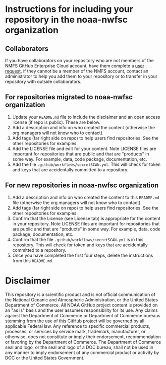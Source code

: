 # Instructions for including your repository in the noaa-nwfsc organization

## Collaborators

If you have collaborators on your repository who are not members of the NMFS GitHub Enterprise Cloud account, have them complete a [user request](https://sites.google.com/noaa.gov/nmfs-st-github-governance-team/github-users), if they cannot be a member of the NMFS account, contact an administrator to help you add them to your repository or to transfer in your repository with outside collaborators.

## For repositories migrated to noaa-nwfsc organization

1) Update your `README.md` file to include the disclaimer and an open access license (if repo is public). These are below.
2) Add a description and info on who created the content (otherwise the org managers will not know who to contact).
3) Add tags (far right side on repo) to help users find repositories. See the other repositories for examples.
4) Add the LICENSE file and edit for your content. Note LICENSE files are important for repositories that are public and that are "products" in some way. For example, data, code package, documentation, etc.
5) Add the file `.github/workflows/secretSCAN.yml`. This will check for token and keys that are accidentally committed to a repository.

## For new repositories in noaa-nwfsc organization

1) Add a description and info on who created the content to this `README.md` file (otherwise the org managers will not know who to contact).
2) Add tags (far right side on repo) to help users find repositories. See the other repositories for examples.
3) Confirm that the License (see License tab) is appropriate for the content in your repository. Note LICENSE files are important for repositories that are public and that are "products" in some way. For example, data, code package, documentation, etc.
4) Confirm that the file `.github/workflows/secretSCAN.yml` is in this repository. This will check for token and keys that are accidentally committed to a repository.
5) Once you have completed the first four steps, delete the instructions from this `README.md`.

# Disclaimer

This repository is a scientific product and is not official communication of the National Oceanic and Atmospheric Administration, or the United States Department of Commerce. All NOAA GitHub project content is provided on an "as is" basis and the user assumes responsibility for its use. Any claims against the Department of Commerce or Department of Commerce bureaus stemming from the use of this GitHub project will be governed by all applicable Federal law. Any reference to specific commercial products, processes, or services by service mark, trademark, manufacturer, or otherwise, does not constitute or imply their endorsement, recommendation or favoring by the Department of Commerce. The Department of Commerce seal and logo, or the seal and logo of a DOC bureau, shall not be used in any manner to imply endorsement of any commercial product or activity by DOC or the United States Government.

